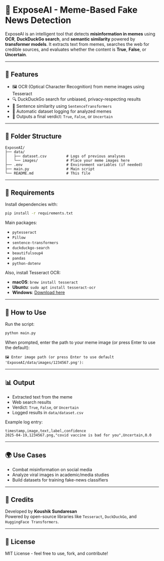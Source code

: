 # 🧠 ExposeAI - Meme-Based Fake News Detection

ExposeAI is an intelligent tool that detects **misinformation in memes** using **OCR**, **DuckDuckGo search**, and **semantic similarity** powered by **transformer models**. It extracts text from memes, searches the web for credible sources, and evaluates whether the content is **True**, **False**, or **Uncertain**.

---

## 🚀 Features

- 🖼️ OCR (Optical Character Recognition) from meme images using Tesseract
- 🔍 DuckDuckGo search for unbiased, privacy-respecting results
- 🧠 Sentence similarity using `SentenceTransformers`
- 📝 Automatic dataset logging for analyzed memes
- 🧪 Outputs a final verdict: `True`, `False`, or `Uncertain`

---

## 📁 Folder Structure

```
ExposeAI/
├── data/
│   ├── dataset.csv         # Logs of previous analyses
│   └── images/             # Place your meme images here
├── .env                    # Environment variables (if needed)
├── main.py                 # Main script
└── README.md               # This file
```

---

## 🔧 Requirements

Install dependencies with:

```bash
pip install -r requirements.txt
```

Main packages:
- `pytesseract`
- `Pillow`
- `sentence-transformers`
- `duckduckgo-search`
- `beautifulsoup4`
- `pandas`
- `python-dotenv`

Also, install Tesseract OCR:
- **macOS**: `brew install tesseract`
- **Ubuntu**: `sudo apt install tesseract-ocr`
- **Windows**: [Download here](https://github.com/tesseract-ocr/tesseract/wiki)

---

## 🧪 How to Use

Run the script:

```bash
python main.py
```

When prompted, enter the path to your meme image (or press Enter to use the default):

```
🖼️ Enter image path (or press Enter to use default 'ExposeAI/data/images/1234567.png'):
```

---

## 📊 Output

- Extracted text from the meme
- Web search results
- Verdict: `True`, `False`, or `Uncertain`
- Logged results in `data/dataset.csv`

Example log entry:

```csv
timestamp,image,text,label,confidence
2025-04-19,1234567.png,"covid vaccine is bad for you",Uncertain,0.0
```

---

## 🌍 Use Cases

- Combat misinformation on social media
- Analyze viral images in academic/media studies
- Build datasets for training fake-news classifiers

---

## 🙌 Credits

Developed by **Koushik Sundaresan**  
Powered by open-source libraries like `Tesseract`, `DuckDuckGo`, and `HuggingFace Transformers`.

---

## 📜 License

MIT License - feel free to use, fork, and contribute!

